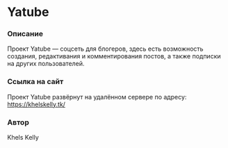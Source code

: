 # Yatube
### Описание
Проект Yatube — соцсеть для блогеров, здесь есть возможность создания, редактивания и комментирования постов, а также подписки на других пользователей.
### Ссылка на сайт
Проект Yatube развёрнут на удалённом сервере по адресу: https://khelskelly.tk/
### Автор
Khels Kelly
